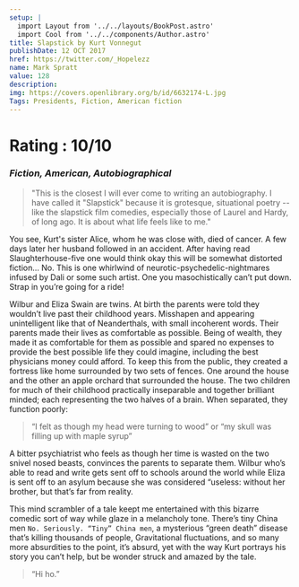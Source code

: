 ```yaml
---
setup: |
  import Layout from '../../layouts/BookPost.astro'
  import Cool from '../../components/Author.astro'
title: Slapstick by Kurt Vonnegut
publishDate: 12 OCT 2017
href: https://twitter.com/_Hopelezz
name: Mark Spratt
value: 128
description: 
img: https://covers.openlibrary.org/b/id/6632174-L.jpg
Tags: Presidents, Fiction, American fiction
---
```


# Rating : 10/10
### _Fiction, American, Autobiographical_

>"This is the closest I will ever come to writing an autobiography. I have called it "Slapstick" because it is grotesque, situational poetry -- like the slapstick film comedies, especially those of Laurel and Hardy, of long ago. It is about what life feels like to me."

You see, Kurt's sister Alice, whom he was close with, died of cancer. A few days later her husband followed in an accident. 
After having read Slaughterhouse-five one would think okay this will be somewhat distorted fiction… No. This is one whirlwind of neurotic-psychedelic-nightmares infused by Dali or some such artist. One you masochistically can’t put down. Strap in you’re going for a ride!

Wilbur and Eliza Swain are twins. At birth the parents were told they wouldn’t live past their childhood years. Misshapen and appearing unintelligent like that of Neanderthals, with small incoherent words. Their parents made their lives as comfortable as possible. Being of wealth, they made it as comfortable for them as possible and spared no expenses to provide the best possible life they could imagine, including the best physicians money could afford. To keep this from the public, they created a fortress like home surrounded by two sets of fences. One around the house and the other an apple orchard that surrounded the house. The two children for much of their childhood practically inseparable and together brilliant minded; each representing the two halves of a brain. When separated, they function poorly: 

>“I felt as though my head were turning to wood” or “my skull was filling up with maple syrup”

A bitter psychiatrist who feels as though her time is wasted on the two snivel nosed beasts, convinces the parents to separate them. Wilbur who’s able to read and write gets sent off to schools around the world while Eliza is sent off to an asylum because she was considered “useless: without her brother, but that’s far from reality. 

This mind scrambler of a tale keept me entertained with this bizarre comedic sort of way while glaze in a melancholy tone. There’s tiny China men `No. Seriously. “Tiny” China men`, a mysterious “green death” disease that’s killing thousands of people, Gravitational fluctuations, and so many more absurdities to the point, it’s absurd, yet with the way Kurt portrays his story you can’t help, but be wonder struck and amazed by the tale.

>“Hi ho.”